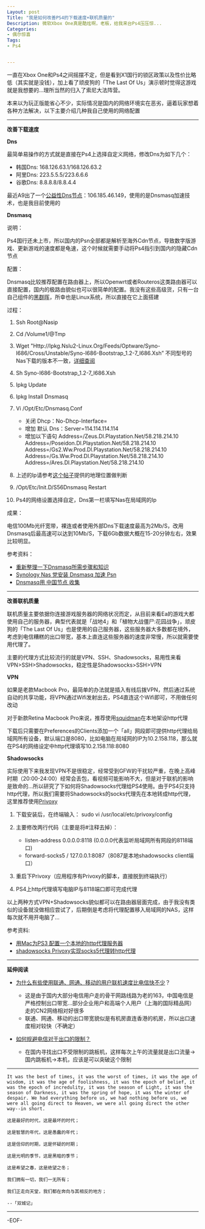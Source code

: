 ```yaml
---
Layout: post
Title: "我是如何改善PS4的下载速度+联机质量的"
Description: 微软Xbox One真是酷炫啊，老板，给我来台Ps4压压惊...
Categories:
- 偶尔惊喜
Tags:
- Ps4


---
```



一直在Xbox One和Ps4之间摇摆不定，但是看到X1国行的锁区政策以及性价比略低（其实就是没钱），加上看了顽皮狗的「The Last Of Us」演示顿时觉得这游戏就是我想要的...理所当然的归入了索尼大法阵营。

本来以为玩正版能省心不少，实际情况是国内的网络环境实在恶劣，逼着玩家想着各种方法解决，以下主要介绍几种我自己使用的网络配置

---

**改善下载速度**


**Dns**

最简单易操作的方式就是直接在Ps4上选择自定义网络，修改Dns为如下几个：

* 韩国Dns: 168.126.63.1/168.126.63.2
* 阿里Dns: 223.5.5.5/223.6.6.6
* 谷歌Dns: 8.8.8.8/8.8.4.4

最近A9出了一个[公益性Dns节点](Http://Bbs.A9Vg.Com/Thread-4423384-1-1.Html)：106.185.46.149，使用的是Dnsmasq加速技术，也是我目前使用的


**Dnsmasq**

说明：

Ps4国行还未上市，所以国内的Psn全部都是解析至海外Cdn节点，导致数字版游戏、更新游戏的速度都是龟速，这个时候就需要手动将Ps4指引到国内的隐藏Cdn节点

配置：

Dnsmasq比较推荐配置在路由器上，所以Openwrt或者Routeros这类路由器可以直接配置，国内的极路由貌似也可以很简单的配置。我没有这些高级货，只有一台自己组件的[黑群晖](http://besteric.com/2014/05/17/make-my-custom-nas/)，所幸也是Linux系统，所以直接在它上面搭建

过程：
    
1. Ssh Root@Nasip
2. Cd /Volume1/@Tmp
3. Wget "Http://Ipkg.Nslu2-Linux.Org/Feeds/Optware/Syno-I686/Cross/Unstable/Syno-I686-Bootstrap_1.2-7_I686.Xsh”
    不同型号的Nas下载的版本不一致，[详细查阅](Http://Forum.Synology.Com/Wiki/Index.Php/Overview_On_Modifying_The_Synology_Server,_Bootstrap,_Ipkg_Etc#Bootstrap)
4. Sh Syno-I686-Bootstrap_1.2-7_I686.Xsh
5. Ipkg Update
6. Ipkg Install Dnsmasq
7. Vi /Opt/Etc/Dnsmasq.Conf
      * 关闭 Dhcp：No-Dhcp-Interface=
      * 增加 默认 Dns：Server=114.114.114.114
      * 增加以下语句
        Address=/Zeus.Dl.Playstation.Net/58.218.214.10
        Address=/Poseidon.Dl.Playstation.Net/58.218.214.10
        Address=/Gs2.Ww.Prod.Dl.Playstation.Net/58.218.214.10
        Address=/Gs.Ww.Prod.Dl.Playstation.Net/58.218.214.10
        Address=/Ares.Dl.Playstation.Net/58.218.214.10 
    
8. 上述的Ip请参考[这个帖子](Http://Bbs.A9Vg.Com/Thread-4255770-1-1.Html)提供的地理位置做判断
9. /Opt/Etc/Init.D/S56Dnsmasq Restart
10. Ps4的网络设置选择自定，Dns第一栏填写Nas在局域网的Ip

成果：

电信100Mb光纤宽带，裸连或者使用外部Dns下载速度最高为2Mb/S，改用Dnsmasq后最高速可以达到10Mb/S，下载6Gb数据大概在15-20分钟左右，效果比较明显。

参考资料：

* [重新整理一下Dnsmasq所需步骤和知识](Http://Bbs.A9Vg.Com/Thread-3476870-1-1.Html)
* [Synology Nas 党安装 Dnsmasq 加速 Psn](Http://Bbs.A9Vg.Com/Forum.Php?Mod=Viewthread&Tid=4139049)
* [Dnsmasq用 中国节点 收集](Http://Bbs.A9Vg.Com/Thread-4255770-1-1.Html)
 



---

**改善联机质量**

联机质量主要依据你连接游戏服务器的网络状况而定，从目前来看Ea的游戏大都使用自己的服务器，典型代表就是「战地4」和「植物大战僵尸:花园战争」，顽皮狗的「The Last Of Us」也是使用的自己服务器，这些服务器大多数都在境外，考虑到电信糟糕的出口带宽，基本上直连这些服务器的速度非常慢，所以就需要使用代理了。

主要的代理方式比较流行的就是VPN、SSH、Shadowsocks，易用性来看VPN>SSH>Shadowsocks，稳定性是Shadowsocks>SSH>VPN

**VPN**

如果是老款Macbook Pro，最简单的办法就是插入有线后拨VPN，然后通过系统自动的共享功能，将VPN通过Wifi发射出去，PS4直连这个Wifi即可，不用做任何改动

对于新款Retina Macbook Pro来说，推荐使用[squidman](http://squidman.net/squidman/)在本地架设http代理

下载后只需要在Preferences的Clients添加一个「all」网段即可提供http代理给局域网所有设备，默认端口是8080，比如电脑在局域网的IP为10.2.158.118，那么就在PS4的网络设定中http代理填写10.2.158.118:8080

**Shadowsocks**

实际使用下来我发现VPN不是很稳定，经常受到GFW的干扰较严重，在晚上高峰时期（20:00-24:00）经常会丢包，看视频可能影响不大，但是对于联机的影响是致命的...所以研究了下如何将Shadowsocks代理给PS4使用。由于PS4只支持http代理，所以我们需要将Shadowsocks的socks代理先在本地转成http代理，这里推荐使用[Privoxy](http://www.privoxy.org/)

1. 下载安装后，在终端输入： sudo vi /usr/local/etc/privoxy/config
2. 主要修改两行代码（主要是将#注释去掉）：
     * listen-address 0.0.0.0:8118 (0.0.0.0代表监听局域网所有网段的8118端口)
     * forward-socks5 / 127.0.0.1:8087（8087是本地shadowsocks client端口）
3. 重启下Privoxy（应用程序有Privoxy的脚本，直接脱到终端执行）

4. PS4上http代理填写电脑IP与8118端口即可完成代理

以上两种方式VPN+Shadowsocks貌似都可以在路由器层面完成，由于我没有类似的设备就没做相应尝试了，后期倒是考虑将代理配置移入局域网的NAS，这样每次就不用开电脑了...

参考资料:

* [用Mac为PS3 配置一个本地的http代理服务器](http://www.douban.com/note/330572002/?type=rec)
* [shadowsocks Privoxy实现socks5代理转http代理](http://www.wllog.net/2014/10/16/1042.html)

---

**延伸阅读**

* [为什么有些使用联通、网通、移动的用户联机速度比电信快不少](http://www.v2ex.com/t/144697)？
    * 这是由于国内大部分电信用户走的骨干网路线路为老的163，中国电信是严格控制出口带宽...部分企业用户和高端个人用户（上海的国际精品网）走的CN2网络相对好很多
    * 联通、网通、移动的出口带宽貌似是有机房直连香港的机房，所以出口速度相对较快（不确定）
    
* [如何规避电信对于出口的限制？](http://www.v2ex.com/go/shadowsocks)
    * 在国内寻找出口不受限制的跳板机，这样每次上午的流量就是出口流量->国内跳板机->本机，应该是可以突破这个限制
    
---


    It was the best of times, it was the worst of times, it was the age of wisdom, it was the age of foolishness, it was the epoch of belief, it was the epoch of incredulity, it was the season of Light, it was the season of Darkness, it was the spring of hope, it was the winter of despair. We had everything before us, we had nothing before us, we were all going direct to Heaven, we were all going direct the other way--in short.
        
    这是最好的时代，这是最坏的时代；

    这是智慧的年代，这是愚蠢的年代；

    这是信仰的时期，这是怀疑的时期；

    这是光明的季节，这是黑暗的季节；

    这是希望之春，这是绝望之冬；

    我们拥有一切，我们一无所有；

    我们正走向天堂，我们都在奔向与其相反的地方； 
    
    --「双城记」
    


---



-EOF-